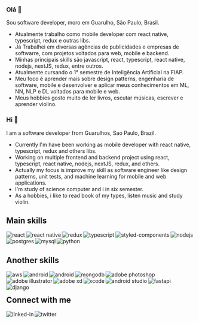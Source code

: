 ### Olá 👋
Sou software developer, moro em Guarulho, São Paulo, Brasil.
- Atualmente trabalho como mobile developer com react native, typescript, redux e outras libs.
- Já Trabalhei em diversas agências de publicidades e empresas de softwarre, com projetos voltados para web, mobile e backend. 
- Minhas principais skills são javascript, react, typescript, react native, nodejs, nextJS, redux, entre outros.
- Atualmente cursando o 1° semestre de Inteligência Artificial na FIAP.
- Meu foco é aprender mais sobre design patterns, engenharia de software, mobile e desenvolver e aplicar meus conhecimentos em ML, NN, NLP e DL voltados para mobile e web.
- Meus hobbies gosto muito de ler livros, escutar músicas, escrever e aprender violino.

### Hi 👋
I am a software developer from Guarulhos, Sao Paulo, Brazil.
- Currently I'm have been working as mobile developer with react native, typescript, redux and others libs.
- Working on multiple frontend and backend project using react, typescript, react native, nodejs, nextJS, redux, and others.
- Actually my focus is improve my skill as software engineer like design patterns, unit tests, and machine learning for mobile and web applications.
- I'm study of science computer and i in six semester.
- As a hobbies, i like to read book of my types, listen music and study violin.  

## Main skills
<img align="left" alt="react" src="https://img.shields.io/badge/react%20-%2320232a.svg?style=for-the-badge&logo=react&logoColor=%2361DAFB" />
<img align="left" alt="react native" src="https://img.shields.io/badge/react%20native%20-%2320232a.svg?style=for-the-badge&logo=react&logoColor=%2361DAFB" />
<img align="left" alt="redux" src="https://img.shields.io/badge/Redux-764ABC?style=for-the-badge&logo=redux&logoColor=white" />
<img align="left" alt="typescript" src="https://img.shields.io/badge/Typescript-3178C6?style=for-the-badge&logo=typescript&logoColor=white" />
<img align="left" alt="styled-components" src="https://img.shields.io/badge/Styled Components-DB7093?style=for-the-badge&logo=typescript&logoColor=white" />
<img align="left" alt="nodejs" src="https://img.shields.io/badge/node.js%20-%2343853D.svg?style=for-the-badge&logo=node.js&logoColor=white" />
<img align="left" alt="postgres" src="https://img.shields.io/badge/postgres-%23316192.svg?style=for-the-badge&logo=postgresql&logoColor=white" />
<img align="left" alt="mysql" src="https://img.shields.io/badge/Mysql-%234479A1?style=for-the-badge&logo=mysql&logoColor=white" />
<img align="left" alt="python" src="https://img.shields.io/badge/Python-%233776AB?style=for-the-badge&logo=python&logoColor=white" />

<br>
<br>

## Another skills
<img align="left" alt="aws" src="https://img.shields.io/badge/Amazon%20AWS-%23232F3E?logo=amazon-aws&logoColor=white&style=for-the-badge" />
<img align="left" alt="android" src="https://img.shields.io/badge/Swift-%23FE7A16?logo=Swift&logoColor=white&style=for-the-badge" />
<img align="left" alt="android" src="https://img.shields.io/badge/Android-%233DDC84?logo=android&logoColor=white&style=for-the-badge" />
<img align="left" alt="mongodb" src="https://img.shields.io/badge/MongoDB-%2347A248?logo=mongodb&logoColor=white&style=for-the-badge" />
<img align="left" alt="adobe photoshop" src="https://img.shields.io/badge/Adobe%20Photoshop-%2331A8FF?logo=adobe%20photoshop&logoColor=white&style=for-the-badge" />
<img align="left" alt="adobe illustrator" src="https://img.shields.io/badge/Adobe%20Illustrator-%23FF9A00?logo=adobe%20illustrator&logoColor=white&style=for-the-badge" />
<img align="left" alt="adobe xd" src="https://img.shields.io/badge/Adobe%20XD-%23FF61F6?logo=adobe%20xd&logoColor=white&style=for-the-badge" />
<img align="left" alt="xcode" src="https://img.shields.io/badge/XCode-%23147EFB?logo=xcode&logoColor=white&style=for-the-badge" />
<img align="left" alt="android studio" src="https://img.shields.io/badge/Android%20Studio-%3DDC84?logo=android%20studio&logoColor=white&style=for-the-badge" />
<img align="left" alt="fastapi" src="https://img.shields.io/badge/FastAPI-%23009688?logo=fastapi&logoColor=white&style=for-the-badge" />
<img align="left" alt="django" src="https://img.shields.io/badge/DJANGO%20Framework-%23009688?logo=django&logoColor=white&style=for-the-badge" />

<br>
<br>

## Connect with me
[<img align="left" alt="linked-in" src="https://img.shields.io/badge/linkedin-%230077B5.svg?&style=for-the-badge&logo=linkedin&logoColor=white" />](https://www.linkedin.com/in/jluizgomes)
[<img align="left" alt="twitter" src="https://img.shields.io/badge/twitter-%231DA1F2.svg?&style=for-the-badge&logo=twitter&logoColor=white" />](https://twitter.com/jluizgomes)
